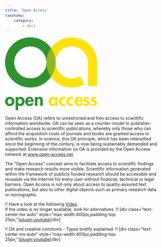 ```yaml
---
title: 'Open Access'
taxonomy:
    category:
        - docs
---
```


![](oa.png "OpenAccess")

Open Access (OA) refers to unrestricted and free access to scientific information worldwide. OA can be seen as a counter-model to publisher-controlled access to scientific publications, whereby only those who can afford the acquisition costs of journals and books are granted access to scientific works. In science, this OA principle, which has been intensified since the beginning of the century, is now being sustainably demanded and supported. Extensive information on OA is provided by the Open Access network at www.open-access.net.

The "Open Access" concept aims to facilitate access to scientific findings and make research results more visible. Scientific information generated within the framework of publicly funded research should be accessible and reusable via the Internet for every user without financial, technical or legal barriers. Open Access is not only about access to quality-assured text publications, but also to other digital objects such as primary research data or monographs.

!! Have a look at the following [Video](https://www.youtube.com/watch?v=PZhMtUvypbI). <br><span class="small"> If the video is no longer available, look for alternatives.
!! [div class="text-center mx-auto" style="max-width:400px;padding-top: 25px;"][plugin:youtube](https://www.youtube.com/watch?v=PZhMtUvypbI)[/div]

!! OA and creative commons - Types briefly explained:
!! [div class="text-center mx-auto" style="max-width:400px;padding-top: 25px;"][plugin:youtube](https://youtu.be/gzRgknylTEM)[/div]
